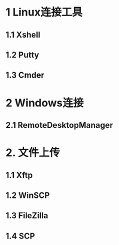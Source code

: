 # 1 Linux连接工具

## 1.1 Xshell



## 1.2 Putty



## 1.3 Cmder



# 2 Windows连接

## 2.1 RemoteDesktopManager



# 2. 文件上传

## 1.1 Xftp



## 1.2 WinSCP



## 1.3 FileZilla



## 1.4 SCP

